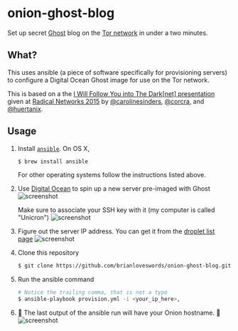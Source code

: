 # onion-ghost-blog

Set up secret [Ghost](https://ghost.org/) blog on the [Tor network](https://www.torproject.org/) in under a two minutes.

## What?

This uses ansible (a piece of software specifically for provisioning servers) to configure a Digital Ocean Ghost image for use on the Tor network.

This is based on a the [I Will Follow You into The Dark[net] presentation](https://docs.google.com/presentation/d/1A-0bggHr8fk0_UJhm251-GfyYShU0II3KNRDt9-uzjU) given at [Radical Networks 2015](http://radicalnetworks.org/) by [@carolinesinders](http://twitter.com/@carolinesinders), [@corcra](http://twitter.com/@corcra), and [@huertanix](http://twitter.com/@huertanix).

## Usage


1. Install [`ansible`](https://docs.ansible.com/ansible/intro_installation.html). On OS X,

   ```bash
   $ brew install ansible
   ```

   For other operating systems follow the instructions listed above.

1. Use [Digital Ocean](https://cloud.digitalocean.com/droplets/new) to spin up a new server pre-imaged with Ghost
   ![screenshot](https://cldup.com/cP-Ph2Xhh4.png)

   Make sure to associate your SSH key with it (my computer is called "Unicron")
   ![screenshot](https://cldup.com/BwnHWayr5y.png)


1. Figure out the server IP address. You can get it from the [droplet list page](https://cloud.digitalocean.com/droplets)
   ![screenshot](https://cldup.com/72AYhOBzsz.png)


1. Clone this repository
   ```bash
   $ git clone https://github.com/brianloveswords/onion-ghost-blog.git && cd onion-ghost-blog
   ```

1. Run the ansible command

   ```bash
   # Notice the trailing comma, that is not a typo
   $ ansible-playbook provision.yml -i <your_ip_here>,
   ```

1. 👻 The last output of the ansible run will have your Onion hostname. 👻
   ![screenshot](https://cldup.com/_pegX68UuB.png)
